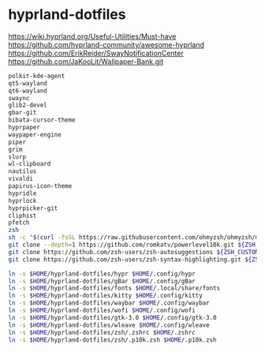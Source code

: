 # hyprland-dotfiles

https://wiki.hyprland.org/Useful-Utilities/Must-have
https://github.com/hyprland-community/awesome-hyprland
https://github.com/ErikReider/SwayNotificationCenter
https://github.com/JaKooLit/Wallpaper-Bank.git

``` bash
polkit-kde-agent
qt5-wayland 
qt6-wayland
swaync
glib2-devel
gbar-git
bibata-cursor-theme
hyprpaper
waypaper-engine
piper
grim
slurp
wl-clipboard
nautilus
vivaldi
papirus-icon-theme
hypridle
hyprlock
hyprpicker-git
cliphist
pfetch
zsh
sh -c "$(curl -fsSL https://raw.githubusercontent.com/ohmyzsh/ohmyzsh/master/tools/install.sh)"
git clone --depth=1 https://github.com/romkatv/powerlevel10k.git ${ZSH_CUSTOM:-$HOME/.oh-my-zsh/custom}/themes/powerlevel10k
git clone https://github.com/zsh-users/zsh-autosuggestions ${ZSH_CUSTOM:-~/.oh-my-zsh/custom}/plugins/zsh-autosuggestions
git clone https://github.com/zsh-users/zsh-syntax-highlighting.git ${ZSH_CUSTOM:-~/.oh-my-zsh/custom}/plugins/zsh-syntax-highlighting

ln -s $HOME/hyprland-dotfiles/hypr $HOME/.config/hypr
ln -s $HOME/hyprland-dotfiles/gBar $HOME/.config/gBar
ln -s $HOME/hyprland-dotfiles/fonts $HOME/.local/share/fonts
ln -s $HOME/hyprland-dotfiles/kitty $HOME/.config/kitty
ln -s $HOME/hyprland-dotfiles/waybar $HOME/.config/waybar
ln -s $HOME/hyprland-dotfiles/wofi $HOME/.config/wofi
ln -s $HOME/hyprland-dotfiles/gtk-3.0 $HOME/.config/gtk-3.0
ln -s $HOME/hyprland-dotfiles/wleave $HOME/.config/wleave
ln -s $HOME/hyprland-dotfiles/zsh/.zshrc $HOME/.zshrc
ln -s $HOME/hyprland-dotfiles/zsh/.p10k.zsh $HOME/.p10k.zsh
```
